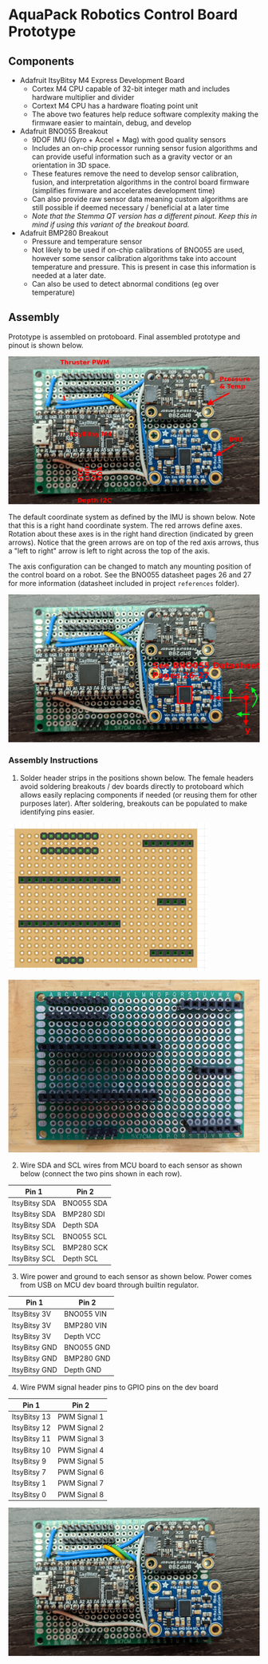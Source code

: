 # AquaPack Robotics Control Board Prototype

## Components

- Adafruit ItsyBitsy M4 Express Development Board
    - Cortex M4 CPU capable of 32-bit integer math and includes hardware multiplier and divider
    - Cortext M4 CPU has a hardware floating point unit
    - The above two features help reduce software complexity making the firmware easier to maintain, debug, and develop
- Adafruit BNO055 Breakout
    - 9DOF IMU (Gyro + Accel + Mag) with good quality sensors
    - Includes an on-chip processor running sensor fusion algorithms and can provide useful information such as a gravity vector or an orientation in 3D space.
    - These features remove the need to develop sensor calibration, fusion, and interpretation algorithms in the control board firmware (simplifies firmware and accelerates development time)
    - Can also provide raw sensor data meaning custom algorithms are still possible if deemed necessary / beneficial at a later time
    - *Note that the Stemma QT version has a different pinout. Keep this in mind if using this variant of the breakout board.*
- Adafruit BMP280 Breakout
    - Pressure and temperature sensor
    - Not likely to be used if on-chip calibrations of BNO055 are used, however some sensor calibration algorithms take into account temperature and pressure. This is present in case this information is needed at a later date.
    - Can also be used to detect abnormal conditions (eg over temperature)


## Assembly

Prototype is assembled on protoboard. Final assembled prototype and pinout is shown below.

![](.//prototype_assembled_labeled.png)

The default coordinate system as defined by the IMU is shown below. Note that this is a right hand coordinate system. The red arrows define axes. Rotation about these axes is in the right hand direction (indicated by green arrows). Notice that the green arrows are on top of the red axis arrows, thus a "left to right" arrow is left to right across the top of the axis.

The axis configuration can be changed to match any mounting position of the control board on a robot. See the BNO055 datasheet pages 26 and 27 for more information (datasheet included in project `references` folder).

![](.//prototype_axis.png)


### Assembly Instructions

1. Solder header strips in the positions shown below. The female headers avoid soldering breakouts / dev boards directly to protoboard which allows easily replacing components if needed (or reusing them for other purposes later). After soldering, breakouts can be populated to make identifying pins easier.

![](.//fritzing_header_pos.png)

![](.//prototype_headers.png)

2. Wire SDA and SCL wires from MCU board to each sensor as shown below (connect the two pins shown in each row).

| Pin 1                      | Pin 2                    |
| -------------------------- | ------------------------ |
| ItsyBitsy SDA              | BNO055 SDA               |
| ItsyBitsy SDA              | BMP280 SDI               |
| ItsyBitsy SDA              | Depth SDA                |
| ItsyBitsy SCL              | BNO055 SCL               |
| ItsyBitsy SCL              | BMP280 SCK               |
| ItsyBitsy SCL              | Depth SCL                |


3. Wire power and ground to each sensor as shown below. Power comes from USB on MCU dev board through builtin regulator.

| Pin 1                      | Pin 2                    |
| -------------------------- | ------------------------ |
| ItsyBitsy 3V               | BNO055 VIN               |
| ItsyBitsy 3V               | BMP280 VIN               |
| ItsyBitsy 3V               | Depth VCC                |
| ItsyBitsy GND              | BNO055 GND               |
| ItsyBitsy GND              | BMP280 GND               |
| ItsyBitsy GND              | Depth GND                |

4. Wire PWM signal header pins to GPIO pins on the dev board

| Pin 1                      | Pin 2                    |
| -------------------------- | ------------------------ |
| ItsyBitsy 13               | PWM Signal 1             |
| ItsyBitsy 12               | PWM Signal 2             |
| ItsyBitsy 11               | PWM Signal 3             |
| ItsyBitsy 10               | PWM Signal 4             |
| ItsyBitsy 9                | PWM Signal 5             |
| ItsyBitsy 7                | PWM Signal 6             |
| ItsyBitsy 1                | PWM Signal 7             |
| ItsyBitsy 0                | PWM Signal 8             |

![](.//prototype_assembled.png)